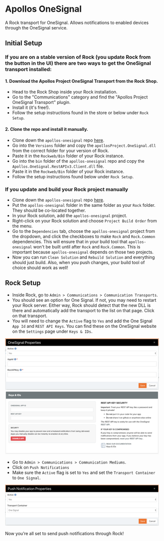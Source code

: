 # Apollos OneSignal
A Rock transport for OneSignal. Allows notifications to enabled devices through the OneSignal service. 

## Initial Setup
### If you are on a stable version of Rock (you update Rock from the button in the UI) there are two ways to get the OneSignal transport installed:
#### 1. Download the Apollos Project OneSignal Transport from the Rock Shop.
* Head to the Rock Shop inside your Rock installation.
* Go to the "Communications" category and find the "Apollos Project OneSignal Transport" plugin.
* Install it (it's free!).
* Follow the setup instructions found in the store or below under `Rock Setup`.

#### 2. Clone the repo and install it manually.
* Clone down the `apollos-onesignal` repo [here](https://github.com/ApollosProject/apollos-onesignal).
* Go into the `Versions` folder and copy the `apollosProject.OneSignal.dll` from the correct folder for your version of Rock.
* Paste it in the `Rockweb/Bin` folder of your Rock instance.
* Go into the `bin` folder of the `apollos-onesignal` repo and copy the `Apollos.OneSignal.RestAPIv3.Client.dll` file.
* Paste it in the `Rockweb/Bin` folder of your Rock instance.
* Follow the setup instructions found below under `Rock Setup`.

### If you update and build your Rock project manually
* Clone down the `apollos-onesignal` repo [here](https://github.com/ApollosProject/apollos-onesignal).
* Put the `apollos-onesignal` folder in the same folder as your `Rock` folder. They should be co-located together.
* In your Rock solution, add the `apollos-onesignal` project. 
* Right-click on your Rock solution and choose `Project Build Order` from the menu.
* Go to the `Dependencies` tab, choose the `apollos-onesignal` project from the dropdown, and click the checkboxes to make `Rock` and `Rock.Common` dependencies. This will ensure that in your build tool that `apollos-onesignal` won't be built until after `Rock` and `Rock.Common`. This is important because `apollos-onesignal` depends on those two projects.
* Now you can run `Clean Solution` and `Rebuild Solution` and everything should just build. Also, when you push changes, your build tool of choice should work as well!

## Rock Setup
* Inside Rock, go to `Admin > Communications > Communication Transports`.
* You should see an option for One Signal. If not, you may need to restart your Rock server. Either way, Rock should detect that the new DLL is there and automatically add the transport to the list on that page. Click on that transport.
* You will need to change the `Active` flag to `Yes` and add the One Signal `App Id` and `REST API Keys`. You can find these on the OneSignal website on the `Settings` page under `Keys & IDs`.
<img src="images/rock-transport-settings.png" />
<img src="images/one-signal-settings.png" />

* Go to `Admin > Communications > Communication Mediums`.
* Click on `Push Notifications`
* Make sure the `Active` flag is set to `Yes` and set the `Transport Container` to `One Signal`.

<img src="images/rock-medium-settings.png" />

Now you’re all set to send push notifications through Rock!
